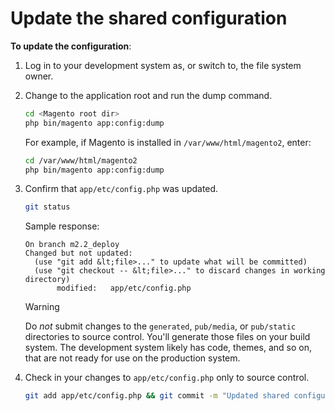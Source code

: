 # Update the shared configuration

**To update the configuration**:

1. Log in to your development system as, or switch to, the file system owner.

1. Change to the application root and run the dump command.

   ```bash
   cd <Magento root dir>
   php bin/magento app:config:dump
   ```

   For example, if Magento is installed in `/var/www/html/magento2`, enter:

   ```bash
   cd /var/www/html/magento2
   php bin/magento app:config:dump
   ```

1. Confirm that `app/etc/config.php` was updated.

   ```bash
   git status
   ```

   Sample response:

   ```terminal
   On branch m2.2_deploy
   Changed but not updated:
     (use "git add &lt;file>..." to update what will be committed)
     (use "git checkout -- &lt;file>..." to discard changes in working directory)
          modified:   app/etc/config.php
   ```

   >[!WARNING]
   >
   >Do _not_ submit changes to the `generated`, `pub/media`, or `pub/static` directories to source control. You'll generate those files on your build system. The development system likely has code, themes, and so on, that are not ready for use on the production system.

1. Check in your changes to `app/etc/config.php` only to source control.

   ```bash
   git add app/etc/config.php && git commit -m "Updated shared configuration" && git push mconfig m2.2_deploy
   ```
